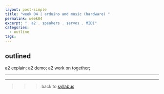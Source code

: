 ```yaml
---
layout: post-simple
title: "week 04 | arduino and music (hardware) "
permalink: week04
excerpt: ". a2 . speakers . servos . MIDI"
categories:
  - outline
tags:
---
```


## outlined

a2 explain;
a2 demo;
a2 work on together;

---
---

>>> back to [syllabus](../aru2018#syllabus)
